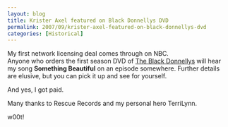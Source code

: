 ```yaml
---
layout: blog
title: Krister Axel featured on Black Donnellys DVD
permalink: 2007/09/krister-axel-featured-on-black-donnellys-dvd
categories: [Historical]
---
```


<p>My first network licensing deal comes through on NBC. <br />Anyone who orders the first season DVD of <a href="http://www.nbc.com/The_Black_Donnellys/" target="_blank">The Black Donnellys</a> will hear my song <b>Something Beautiful</b> on an episode somewhere. Further details are elusive, but you can pick it up and see for yourself.</p>
<p>And yes, I got paid.</p>
<p>Many thanks to Rescue Records and my personal hero TerriLynn. </p>
<p>w00t!<br />
<br /><br /></p>
